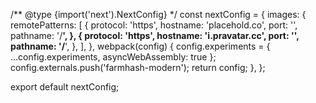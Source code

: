 /** @type {import('next').NextConfig} */
const nextConfig = {
    images: {
        remotePatterns: [
            {
                protocol: 'https',
                hostname: 'placehold.co',
                port: '',
                pathname: '/**',
            },
            {
                protocol: 'https',
                hostname: 'i.pravatar.cc',
                port: '',
                pathname: '/**',
            },
        ],
    },
    webpack(config) {
        config.experiments = { ...config.experiments, asyncWebAssembly: true };
        config.externals.push('farmhash-modern');
        return config;
    },
};

export default nextConfig;